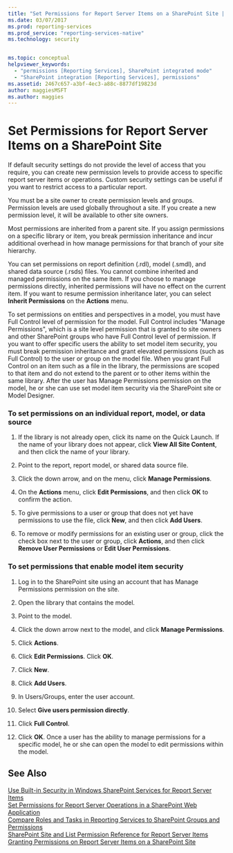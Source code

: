 ```yaml
---
title: "Set Permissions for Report Server Items on a SharePoint Site | Microsoft Docs"
ms.date: 03/07/2017
ms.prod: reporting-services
ms.prod_service: "reporting-services-native"
ms.technology: security


ms.topic: conceptual
helpviewer_keywords: 
  - "permissions [Reporting Services], SharePoint integrated mode"
  - "SharePoint integration [Reporting Services], permissions"
ms.assetid: 2467c657-a3bf-4ec3-a88c-8877df19823d
author: maggiesMSFT
ms.author: maggies
---
```

# Set Permissions for Report Server Items on a SharePoint Site
  If default security settings do not provide the level of access that you require, you can create new permission levels to provide access to specific report server items or operations. Custom security settings can be useful if you want to restrict access to a particular report.  
  
 You must be a site owner to create permission levels and groups. Permission levels are used globally throughout a site. If you create a new permission level, it will be available to other site owners.  
  
 Most permissions are inherited from a parent site. If you assign permissions on a specific library or item, you break permission inheritance and incur additional overhead in how manage permissions for that branch of your site hierarchy.  
  
 You can set permissions on report definition (.rdl), model (.smdl), and shared data source (.rsds) files. You cannot combine inherited and managed permissions on the same item. If you choose to manage permissions directly, inherited permissions will have no effect on the current item. If you want to resume permission inheritance later, you can select **Inherit Permissions** on the **Actions** menu.  
  
 To set permissions on entities and perspectives in a model, you must have Full Control level of permission for the model. Full Control includes "Manage Permissions", which is a site level permission that is granted to site owners and other SharePoint groups who have Full Control level of permission. If you want to offer specific users the ability to set model item security, you must break permission inheritance and grant elevated permissions (such as Full Control) to the user or group on the model file. When you grant Full Control on an item such as a file in the library, the permissions are scoped to that item and do not extend to the parent or to other items within the same library. After the user has Manage Permissions permission on the model, he or she can use set model item security via the SharePoint site or Model Designer.  
  
### To set permissions on an individual report, model, or data source  
  
1.  If the library is not already open, click its name on the Quick Launch. If the name of your library does not appear, click **View All Site Content**, and then click the name of your library.  
  
2.  Point to the report, report model, or shared data source file.  
  
3.  Click the down arrow, and on the menu, click **Manage Permissions**.  
  
4.  On the **Actions** menu, click **Edit Permissions**, and then click **OK** to confirm the action.  
  
5.  To give permissions to a user or group that does not yet have permissions to use the file, click **New**, and then click **Add Users**.  
  
6.  To remove or modify permissions for an existing user or group, click the check box next to the user or group, click **Actions**, and then click **Remove User Permissions** or **Edit User Permissions**.  
  
### To set permissions that enable model item security  
  
1.  Log in to the SharePoint site using an account that has Manage Permissions permission on the site.  
  
2.  Open the library that contains the model.  
  
3.  Point to the model.  
  
4.  Click the down arrow next to the model, and click **Manage Permissions**.  
  
5.  Click **Actions**.  
  
6.  Click **Edit Permissions**. Click **OK**.  
  
7.  Click **New**.  
  
8.  Click **Add Users**.  
  
9. In Users/Groups, enter the user account.  
  
10. Select **Give users permission directly**.  
  
11. Click **Full Control**.  
  
12. Click **OK**. Once a user has the ability to manage permissions for a specific model, he or she can open the model to edit permissions within the model.  
  
## See Also  
 [Use Built-in Security in Windows SharePoint Services for Report Server Items](../../reporting-services/security/use-built-in-security-in-windows-sharepoint-services-for-report-server-items.md)   
 [Set Permissions for Report Server Operations in a SharePoint Web Application](../../reporting-services/security/set-permissions-for-report-server-operations-in-a-sharepoint-web-application.md)   
 [Compare Roles and Tasks in Reporting Services to SharePoint Groups and Permissions](../../reporting-services/security/reporting-services-roles-tasks-vs-sharepoint-groups-permissions.md)   
 [SharePoint Site and List Permission Reference for Report Server Items](../../reporting-services/security/sharepoint-site-and-list-permission-reference-for-report-server-items.md)   
 [Granting Permissions on Report Server Items on a SharePoint Site](../../reporting-services/security/granting-permissions-on-report-server-items-on-a-sharepoint-site.md)  
  
  
